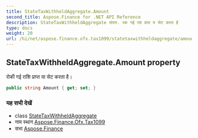 ```yaml
---
title: StateTaxWithheldAggregate.Amount
second_title: Aspose.Finance for .NET API Reference
description: StateTaxWithheldAggregate संपत्त. रक गई रश प्रप्त य सेट करत है
type: docs
weight: 20
url: /hi/net/aspose.finance.ofx.tax1099/statetaxwithheldaggregate/amount/
---
```

## StateTaxWithheldAggregate.Amount property

रोकी गई राशि प्राप्त या सेट करता है।

```csharp
public string Amount { get; set; }
```

### यह सभी देखें

* class [StateTaxWithheldAggregate](../)
* नाम स्थान [Aspose.Finance.Ofx.Tax1099](../../statetaxwithheldaggregate/)
* सभा [Aspose.Finance](../../../)


